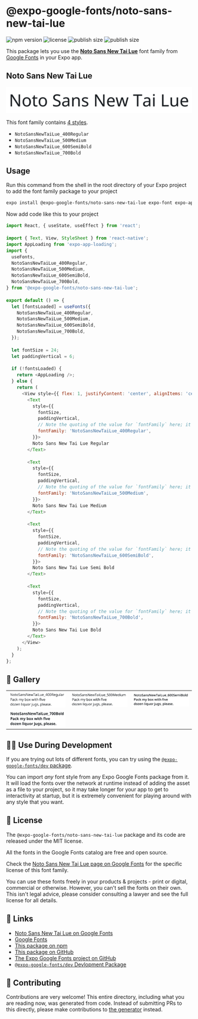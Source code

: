 # @expo-google-fonts/noto-sans-new-tai-lue

![npm version](https://flat.badgen.net/npm/v/@expo-google-fonts/noto-sans-new-tai-lue)
![license](https://flat.badgen.net/github/license/expo/google-fonts)
![publish size](https://flat.badgen.net/packagephobia/install/@expo-google-fonts/noto-sans-new-tai-lue)
![publish size](https://flat.badgen.net/packagephobia/publish/@expo-google-fonts/noto-sans-new-tai-lue)

This package lets you use the [**Noto Sans New Tai Lue**](https://fonts.google.com/specimen/Noto+Sans+New+Tai+Lue) font family from [Google Fonts](https://fonts.google.com/) in your Expo app.

## Noto Sans New Tai Lue

![Noto Sans New Tai Lue](./font-family.png)

This font family contains [4 styles](#-gallery).

- `NotoSansNewTaiLue_400Regular`
- `NotoSansNewTaiLue_500Medium`
- `NotoSansNewTaiLue_600SemiBold`
- `NotoSansNewTaiLue_700Bold`

## Usage

Run this command from the shell in the root directory of your Expo project to add the font family package to your project
```sh
expo install @expo-google-fonts/noto-sans-new-tai-lue expo-font expo-app-loading
```

Now add code like this to your project
```js
import React, { useState, useEffect } from 'react';

import { Text, View, StyleSheet } from 'react-native';
import AppLoading from 'expo-app-loading';
import {
  useFonts,
  NotoSansNewTaiLue_400Regular,
  NotoSansNewTaiLue_500Medium,
  NotoSansNewTaiLue_600SemiBold,
  NotoSansNewTaiLue_700Bold,
} from '@expo-google-fonts/noto-sans-new-tai-lue';

export default () => {
  let [fontsLoaded] = useFonts({
    NotoSansNewTaiLue_400Regular,
    NotoSansNewTaiLue_500Medium,
    NotoSansNewTaiLue_600SemiBold,
    NotoSansNewTaiLue_700Bold,
  });

  let fontSize = 24;
  let paddingVertical = 6;

  if (!fontsLoaded) {
    return <AppLoading />;
  } else {
    return (
      <View style={{ flex: 1, justifyContent: 'center', alignItems: 'center' }}>
        <Text
          style={{
            fontSize,
            paddingVertical,
            // Note the quoting of the value for `fontFamily` here; it expects a string!
            fontFamily: 'NotoSansNewTaiLue_400Regular',
          }}>
          Noto Sans New Tai Lue Regular
        </Text>

        <Text
          style={{
            fontSize,
            paddingVertical,
            // Note the quoting of the value for `fontFamily` here; it expects a string!
            fontFamily: 'NotoSansNewTaiLue_500Medium',
          }}>
          Noto Sans New Tai Lue Medium
        </Text>

        <Text
          style={{
            fontSize,
            paddingVertical,
            // Note the quoting of the value for `fontFamily` here; it expects a string!
            fontFamily: 'NotoSansNewTaiLue_600SemiBold',
          }}>
          Noto Sans New Tai Lue Semi Bold
        </Text>

        <Text
          style={{
            fontSize,
            paddingVertical,
            // Note the quoting of the value for `fontFamily` here; it expects a string!
            fontFamily: 'NotoSansNewTaiLue_700Bold',
          }}>
          Noto Sans New Tai Lue Bold
        </Text>
      </View>
    );
  }
};

```

## 🔡 Gallery


||||
|-|-|-|
|![NotoSansNewTaiLue_400Regular](./NotoSansNewTaiLue_400Regular.ttf.png)|![NotoSansNewTaiLue_500Medium](./NotoSansNewTaiLue_500Medium.ttf.png)|![NotoSansNewTaiLue_600SemiBold](./NotoSansNewTaiLue_600SemiBold.ttf.png)||
|![NotoSansNewTaiLue_700Bold](./NotoSansNewTaiLue_700Bold.ttf.png)||||


## 👩‍💻 Use During Development

If you are trying out lots of different fonts, you can try using the [`@expo-google-fonts/dev` package](https://github.com/expo/google-fonts/tree/master/font-packages/dev#readme).

You can import *any* font style from any Expo Google Fonts package from it. It will load the fonts
over the network at runtime instead of adding the asset as a file to your project, so it may take longer
for your app to get to interactivity at startup, but it is extremely convenient
for playing around with any style that you want.

## 📖 License

The `@expo-google-fonts/noto-sans-new-tai-lue` package and its code are released under the MIT license.

All the fonts in the Google Fonts catalog are free and open source.

Check the [Noto Sans New Tai Lue page on Google Fonts](https://fonts.google.com/specimen/Noto+Sans+New+Tai+Lue) for the specific license of this font family.

You can use these fonts freely in your products & projects - print or digital, commercial or otherwise. However, you can't sell the fonts on their own. This isn't legal advice, please consider consulting a lawyer and see the full license for all details.

## 🔗 Links

- [Noto Sans New Tai Lue on Google Fonts](https://fonts.google.com/specimen/Noto+Sans+New+Tai+Lue)
- [Google Fonts](https://fonts.google.com/)
- [This package on npm](https://www.npmjs.com/package/@expo-google-fonts/noto-sans-new-tai-lue)
- [This package on GitHub](https://github.com/expo/google-fonts/tree/master/font-packages/noto-sans-new-tai-lue)
- [The Expo Google Fonts project on GitHub](https://github.com/expo/google-fonts)
- [`@expo-google-fonts/dev` Devlopment Package](https://github.com/expo/google-fonts/tree/master/font-packages/dev)

## 🤝 Contributing

Contributions are very welcome! This entire directory, including what you are reading now, was generated from code. Instead of submitting PRs to this directly, please make contributions to [the generator](https://github.com/expo/google-fonts/tree/master/packages/generator) instead.
